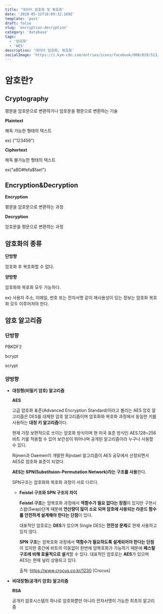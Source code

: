 ```yaml
---
title: '데이터 암호화 및 복호화'
date: '2020-05-12T16:09:32.169Z'
template: 'post'
draft: false
slug: 'encryption-decryption'
category: 'database'
tags:
  - '암호화'
  - 'AES'
description: '데이터 암호화, 복호화'
socialImage: 'https://i.kym-cdn.com/entries/icons/facebook/000/019/513/til.jpg'
---
```


# 암호란?

## Cryptography

평문을 암호문으로 변환하거나 암호문을 평문으로 변환하는 기술

**Plaintext**

해독 가능한 형태의 텍스트

ex) ("123456")

**Ciphertext**

해독 불가능한 형태의 텍스트

ex("aBD#fefa$fae!")



## Encryption&Decryption

**Encryption**

평문을 암호문으로 변환하는 과정

**Decryption**

암호문을 평문으로 변환하는 과정



## 암호화의 종류

**단방향**

암호화 후 복호화할 수 없다.

**양방향**

암호화와 복호화 모두 가능하다.

ex) 사용자 주소, 이메일, 번호 또는 전자서명 같이 재사용성이 있는 정보는 암호화 복호화 모두 이루어져야 한다.



## 암호 알고리즘

### 단방향

PBKDF2

bcrypt

scrypt

### 양방향 

- **대칭형(비밀키 암호) 알고리즘**

  **AES**

  고급 암호화 표준(Advanced Encryption Standard)이라고 불리는 AES 암호 알고리즘은 DES를 대체한 암호 알고리즘이며 암호화와 복호화 과정에서 동일한 키를 사용하는 **대칭 키 알고리즘**이다.

  현재 가장 보편적으로 쓰이는 암호화 방식이며 현 미국 표준 방식인 AES.128~256비트 키를 적용할 수 있어 보안성이 뛰어나며 공개된 알고리즘이라 누구나 사용할 수 있디.

  Rijmen과 Daemen이 개발한 Rijndael 알고리즘이 AES 공모에서 선정되면서 AES로 암호화 표준이 되었다.

  **AES는 SPN(Substituion-Permutation Network)라는 구조를 사용**한다. 

  SPN구조는 암호화와 복호화 과정이 서로 다르다.

  - **Feistel 구조와 SPN 구조의 차이**

    

    **Feistel 구조**는 암복호화 과정에서 **역함수가 필요 없다는 장점**이 있지만 구현시 스왑(Swap)단계 때문에 **연산량이 많이 소요 되며 암호에 사용되는 라운드 함수를 안전하게 설계해야 한다는 단점**이 있다. 

    

    대표적인 암호로는 **DES**가 있으며 Single DES는 **안전성 문제**로 현재 사용하고 있지 않다.

    

    **SPN 구조**는 암복호화 과정에서 **역함수가 필요하도록 설계되어야 한다는 단점**이 있지만 중간에 비트의 이동없이 한번에 암복호화가 가능하기 때문에 **페스탈 구조에 비해 효율적으로 설**계할 수 있다. 대표적인 암호로는 **AES**가 있으며 AES는 현재 널리 상용되고 있다.

    출처: https://www.crocus.co.kr/1230 [Crocus]

- **비대칭형(공개키 암호) 알고리즘**

  **RSA**

  공개키 암호시스템의 하나로 암호화뿐만 아니라 전자서명이 가능한 최초의 알고리즘

